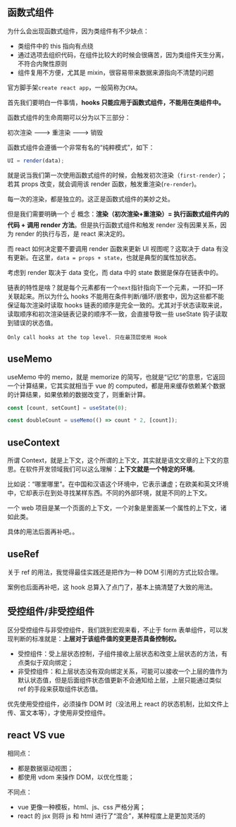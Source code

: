 ## 函数式组件

为什么会出现函数式组件，因为类组件有不少缺点：

- 类组件中的 this 指向有点绕
- 通过选项去组织代码，在组件比较大的时候会很痛苦，因为类组件天生分离，不符合内聚性原则
- 组件复用不方便，尤其是 mixin，很容易带来数据来源指向不清楚的问题

官方脚手架`create react app`，一般简称为`CRA`。

首先我们要明白一件事情，**hooks 只能应用于函数式组件，不能用在类组件中。**

函数式组件的生命周期可以分为以下三部分：

初次渲染 ---> 重渲染 ---> 销毁

函数式组件会遵循一个非常有名的“纯粹模式”，如下：

```js
UI = render(data);
```

就是说当我们第一次使用函数式组件的时候，会触发初次渲染（`first-render`）；若其 props 改变，就会调用该 render 函数，触发重渲染(`re-render`)。

每一次的渲染，都是独立的。这正是函数式组件的美妙之处。

但是我们需要明确一个 ☝️ 概念：**渲染（初次渲染+重渲染）= 执行函数式组件内的代码 + 调用 render 方法**。但是执行函数式组件和触发 render 没有因果关系，因为 render 的执行与否，是 react 来决定的。

而 react 如何决定要不要调用 render 函数来更新 UI 视图呢？这取决于 data 有没有更新。在这里，`data = props + state`，也就是典型的属性加状态。

考虑到 render 取决于 data 变化，而 data 中的 state 数据是保存在链表中的。

链表的特性是啥？就是每个元素都有一个`next`指针指向下一个元素，一环扣一环关联起来。所以为什么 hooks 不能用在条件判断/循环/嵌套中，因为这些都不能保证每次渲染时读取 hooks 链表的顺序是完全一致的。尤其对于状态读取来说，读取顺序和初次渲染链表记录的顺序不一致，会直接导致一些 useState 钩子读取到错误的状态值。

```!
Only call hooks at the top level. 只在最顶层使用 Hook
```

## useMemo

useMemo 中的 memo，就是 memorize 的简写，也就是“记忆”的意思，它返回一个计算结果，它其实就相当于 vue 的 computed，都是用来缓存依赖某个数据的计算结果，如果依赖的数据改变了，则重新计算。

```js
const [count, setCount] = useState(0);

const doubleCount = useMemo(() => count * 2, [count]);
```

## useContext

所谓 Context，就是上下文，这个所谓的上下文，其实就是语文文章的上下文的意思。在软件开发领域我们可以这么理解：**上下文就是一个特定的环境**。

比如说：“哪里哪里”。在中国和汉语这个环境中，它表示谦虚；在欧美和英文环境中，它却表示在到处寻找某样东西。不同的外部环境，就是不同的上下文。

一个 web 项目是某一个页面的上下文，一个对象是里面某一个属性的上下文，诸如此类。

具体的用法后面再补吧。。

## useRef

关于 ref 的用法，我觉得最佳实践还是把作为一种 DOM 引用的方式比较合理。

案例也后面再补吧，这 hook 总算入了点门了，基本上搞清楚了大致的用法。

## 受控组件/非受控组件

区分受控组件与非受控组件，我们跳到宏观来看，不止于 form 表单组件，可以发现判断的标准就是：**上层对于该组件值的变更是否具备控制权。**

- 受控组件：受上层状态控制，子组件接收上层状态和改变上层状态的方法，有点类似于双向绑定；
- 非受控组件：和上层状态没有双向绑定关系，可能可以接收一个上层的值作为默认状态值，但是后面组件状态值更新不会通知给上层，上层只能通过类似 ref 的手段来获取组件状态值。

优先使用受控组件，必须操作 DOM 时（没法用上 react 的状态机制，比如文件上传、富文本等），才使用非受控组件。

## react VS vue

相同点：

- 都是数据驱动视图；
- 都使用 vdom 来操作 DOM，以优化性能；

不同点：

- vue 更像一种模板，html、js、css 严格分离；
- react 的 jsx 则将 js 和 html 进行了“混合”，某种程度上是更加灵活的

